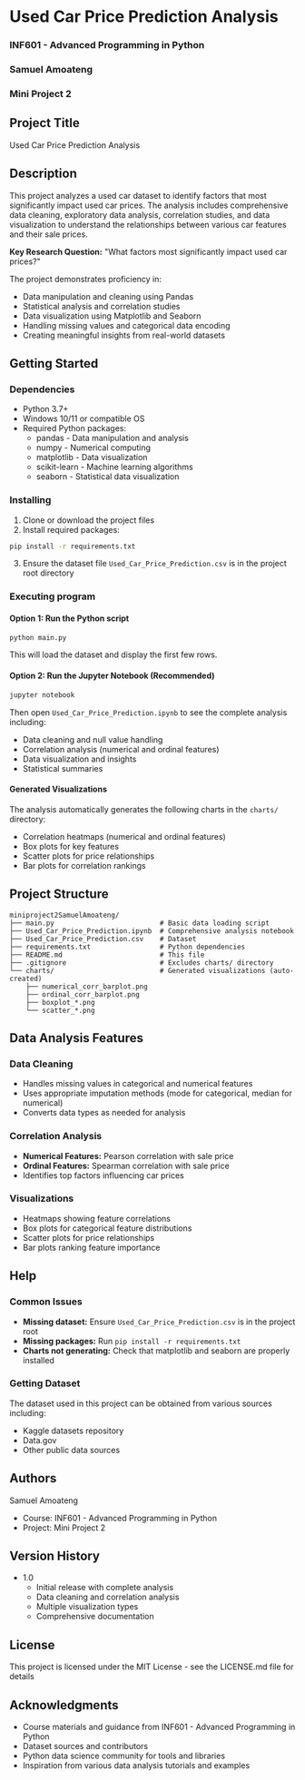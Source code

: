 # Used Car Price Prediction Analysis
### INF601 - Advanced Programming in Python
### Samuel Amoateng
### Mini Project 2

## Project Title
Used Car Price Prediction Analysis

## Description

This project analyzes a used car dataset to identify factors that most significantly impact used car prices. The analysis includes comprehensive data cleaning, exploratory data analysis, correlation studies, and data visualization to understand the relationships between various car features and their sale prices.

**Key Research Question:** "What factors most significantly impact used car prices?"

The project demonstrates proficiency in:
- Data manipulation and cleaning using Pandas
- Statistical analysis and correlation studies
- Data visualization using Matplotlib and Seaborn
- Handling missing values and categorical data encoding
- Creating meaningful insights from real-world datasets

## Getting Started

### Dependencies

* Python 3.7+
* Windows 10/11 or compatible OS
* Required Python packages:
  - pandas - Data manipulation and analysis
  - numpy - Numerical computing
  - matplotlib - Data visualization
  - scikit-learn - Machine learning algorithms
  - seaborn - Statistical data visualization

### Installing

1. Clone or download the project files
2. Install required packages:
```bash
pip install -r requirements.txt
```
3. Ensure the dataset file `Used_Car_Price_Prediction.csv` is in the project root directory

### Executing program

#### Option 1: Run the Python script
```bash
python main.py
```
This will load the dataset and display the first few rows.

#### Option 2: Run the Jupyter Notebook (Recommended)
```bash
jupyter notebook
```
Then open `Used_Car_Price_Prediction.ipynb` to see the complete analysis including:
- Data cleaning and null value handling
- Correlation analysis (numerical and ordinal features)
- Data visualization and insights
- Statistical summaries

#### Generated Visualizations
The analysis automatically generates the following charts in the `charts/` directory:
- Correlation heatmaps (numerical and ordinal features)
- Box plots for key features
- Scatter plots for price relationships
- Bar plots for correlation rankings

## Project Structure

```
miniproject2SamuelAmoateng/
├── main.py                          # Basic data loading script
├── Used_Car_Price_Prediction.ipynb  # Comprehensive analysis notebook
├── Used_Car_Price_Prediction.csv    # Dataset
├── requirements.txt                 # Python dependencies
├── README.md                        # This file
├── .gitignore                       # Excludes charts/ directory
└── charts/                          # Generated visualizations (auto-created)
    ├── numerical_corr_barplot.png
    ├── ordinal_corr_barplot.png
    ├── boxplot_*.png
    └── scatter_*.png
```

## Data Analysis Features

### Data Cleaning
- Handles missing values in categorical and numerical features
- Uses appropriate imputation methods (mode for categorical, median for numerical)
- Converts data types as needed for analysis

### Correlation Analysis
- **Numerical Features:** Pearson correlation with sale price
- **Ordinal Features:** Spearman correlation with sale price
- Identifies top factors influencing car prices

### Visualizations
- Heatmaps showing feature correlations
- Box plots for categorical feature distributions
- Scatter plots for price relationships
- Bar plots ranking feature importance

## Help

### Common Issues
- **Missing dataset:** Ensure `Used_Car_Price_Prediction.csv` is in the project root
- **Missing packages:** Run `pip install -r requirements.txt`
- **Charts not generating:** Check that matplotlib and seaborn are properly installed

### Getting Dataset
The dataset used in this project can be obtained from various sources including:
- Kaggle datasets repository
- Data.gov
- Other public data sources

## Authors

Samuel Amoateng
- Course: INF601 - Advanced Programming in Python
- Project: Mini Project 2

## Version History

* 1.0
    * Initial release with complete analysis
    * Data cleaning and correlation analysis
    * Multiple visualization types
    * Comprehensive documentation

## License

This project is licensed under the MIT License - see the LICENSE.md file for details

## Acknowledgments

* Course materials and guidance from INF601 - Advanced Programming in Python
* Dataset sources and contributors
* Python data science community for tools and libraries
* Inspiration from various data analysis tutorials and examples
